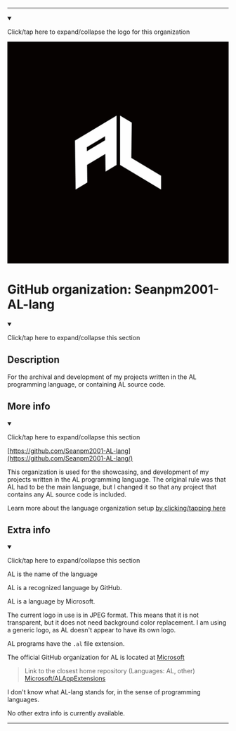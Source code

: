 
***

<!--
<details open><summary><p>Click/tap here to expand/collapse the full resolution (vector) logo for this project</p></summary>

![ failed to load. The file may be missing or corrupt. Check the file path for errors first.](/AdditionalInfo/2/Seanpm2001-AL-lang-lang/ML_logo.svg)

</details>

<details><summary><p>Click/tap here to expand/collapse the non-vector (raster) logo for this project</p></summary>
!-->

<!--

<details><summary><p lang="en">Click/tap here to expand/collapse the unused logo for this organization</p></summary>

![AL_1920px.jpeg failed to load. The file may be missing or corrupt. Check the file path for errors first.](/AdditionalInfo/2/Seanpm2001-AL-lang/AL_1920px.jpeg)

!-->
<!-- This logo is not in use, as it is 100x100 pixels smaller than the current one (400x400 pixels) however, I hope for a SVG version in the future.

!-->

</details>

<details open><summary><p lang="en">Click/tap here to expand/collapse the logo for this organization</p></summary>

![AL_1920px.jpeg failed to load. The file may be missing or corrupt. Check the file path for errors first.](/AdditionalInfo/2/Seanpm2001-AL-lang/AL_1920px.jpeg)

</details>

<!--
</details>
!-->

# GitHub organization: Seanpm2001-AL-lang

<details open><summary><p lang="en">Click/tap here to expand/collapse this section</p></summary>

## Description

For the archival and development of my projects written in the AL programming language, or containing AL source code.

</details>

## More info

<details open><summary><p lang="en">Click/tap here to expand/collapse this section</p></summary>

[https://github.com/Seanpm2001-AL-lang](https://github.com/Seanpm2001-AL-lang/)

This organization is used for the showcasing, and development of my projects written in the AL programming language. The original rule was that AL had to be the main language, but I changed it so that any project that contains any AL source code is included.

Learn more about the language organization setup [by clicking/tapping here](/AdditionalInfo/LanguageOrgs/README.md)

</details>

## Extra info

<details open><summary><p lang="en">Click/tap here to expand/collapse this section</p></summary>

AL is the name of the language

AL is a recognized language by GitHub.

AL is a language by Microsoft.

The current logo in use is in JPEG format. This means that it is not transparent, but it does not need background color replacement. I am using a generic logo, as AL doesn't appear to have its own logo.

AL programs have the `.al` file extension.

The official GitHub organization for AL is located at [Microsoft](https://github.com/microsoft/)

> Link to the closest home repository (Languages: AL, other) [Microsoft/ALAppExtensions](https://github.com/microsoft/ALAppExtensions/)

<!-- I currently cannot figure out what file extension AL programs use. !-->

<!-- The logo currently in use is in GIF format, but is not animated.!-->

I don't know what AL-lang stands for, in the sense of programming languages.

No other extra info is currently available.

</details>

***
